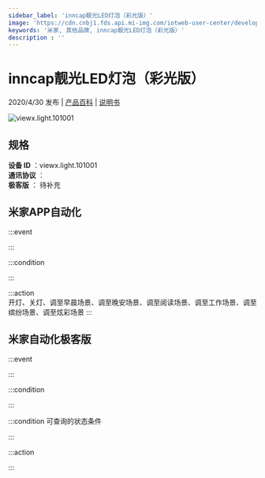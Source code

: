 ```yaml
---
sidebar_label: 'inncap靓光LED灯泡（彩光版）'
image: 'https://cdn.cnbj1.fds.api.mi-img.com/iotweb-user-center/developer_1678871037180ond6cDt8.png?GalaxyAccessKeyId=AKVGLQWBOVIRQ3XLEW&Expires=9223372036854775807&Signature=agoZynesZKDVctAbAFQk4+TLaGk='
keywords: '米家, 其他品牌, inncap靓光LED灯泡（彩光版）'
description : ''
---
```

# inncap靓光LED灯泡（彩光版）

2020/4/30 发布 | [产品百科](https://home.mi.com/webapp/content/baike/product/index.html?model=viewx.light.101001/) | [说明书](https://home.mi.com/views/introduction.html?model=viewx.light.101001&region=cn)

![viewx.light.101001](https://cdn.cnbj1.fds.api.mi-img.com/iotweb-user-center/developer_1678871037180ond6cDt8.png?GalaxyAccessKeyId=AKVGLQWBOVIRQ3XLEW&Expires=9223372036854775807&Signature=agoZynesZKDVctAbAFQk4+TLaGk=)

## 规格  
> 
**设备 ID** ：viewx.light.101001  
**通讯协议** ：  
**极客版**  ： 待补充 


## 米家APP自动化  

:::event  

:::

:::condition  

:::

:::action   
开灯、关灯、调至早晨场景、调至晚安场景、调至阅读场景、调至工作场景、调至缤纷场景、调至炫彩场景
:::

## 米家自动化极客版  

:::event  

:::

:::condition  

:::

:::condition 可查询的状态条件  

:::

:::action  

:::

        
